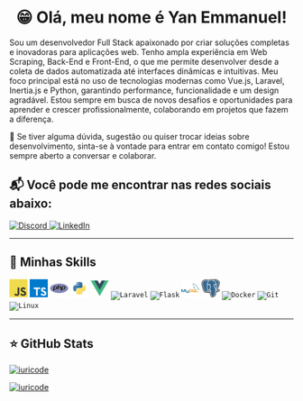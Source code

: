 <h1 align="center">😁 Olá, meu nome é Yan Emmanuel!</h1>

Sou um desenvolvedor Full Stack apaixonado por criar soluções completas e inovadoras para aplicações web. Tenho ampla experiência em Web Scraping, Back-End e Front-End, o que me permite desenvolver desde a coleta de dados automatizada até interfaces dinâmicas e intuitivas. Meu foco principal está no uso de tecnologias modernas como Vue.js, Laravel, Inertia.js e Python, garantindo performance, funcionalidade e um design agradável. Estou sempre em busca de novos desafios e oportunidades para aprender e crescer profissionalmente, colaborando em projetos que fazem a diferença.

💬 Se tiver alguma dúvida, sugestão ou quiser trocar ideias sobre desenvolvimento, sinta-se à vontade para entrar em contato comigo! Estou sempre aberto a conversar e colaborar.

## 📬 Você pode me encontrar nas redes sociais abaixo:

<a href="https://discord.com/users/1328121187116781679" target="_blank">
  <img src="https://img.shields.io/badge/Discord-5865F2?style=for-the-badge&logo=discord&logoColor=white" alt="Discord">
</a>
<a href="www.linkedin.com/in/yan-emmanuel" target="_blank">
  <img src="https://img.shields.io/badge/LinkedIn-0A66C2?style=for-the-badge&logo=linkedin&logoColor=white" alt="LinkedIn">
</a>


---

## 🚀 Minhas Skills

<code><img height="32" src="https://raw.githubusercontent.com/github/explore/80688e429a7d4ef2fca1e82350fe8e3517d3494d/topics/javascript/javascript.png" alt="Javascript"/></code>
<code><img height="32" src="https://raw.githubusercontent.com/github/explore/80688e429a7d4ef2fca1e82350fe8e3517d3494d/topics/typescript/typescript.png" alt="Typescript"/></code>
<code><img height="32" src="https://raw.githubusercontent.com/github/explore/80688e429a7d4ef2fca1e82350fe8e3517d3494d/topics/php/php.png" alt="PHP"/></code>
<code><img height="32" src="https://raw.githubusercontent.com/github/explore/80688e429a7d4ef2fca1e82350fe8e3517d3494d/topics/python/python.png" alt="Python"/></code>
<code><img height="32" src="https://raw.githubusercontent.com/github/explore/80688e429a7d4ef2fca1e82350fe8e3517d3494d/topics/vue/vue.png" alt="Vue.js"/></code>
<code><img height="32" src="https://cdn.worldvectorlogo.com/logos/laravel-2.svg" alt="Laravel"/></code>
<code><img height="32" src="https://cdn.worldvectorlogo.com/logos/flask.svg" alt="Flask"/></code>
<code><img height="32" src="https://raw.githubusercontent.com/devicons/devicon/master/icons/mysql/mysql-original-wordmark.svg" alt="MySQL"/></code>
<code><img height="32" src="https://raw.githubusercontent.com/github/explore/80688e429a7d4ef2fca1e82350fe8e3517d3494d/topics/postgresql/postgresql.png" alt="PostgreSQL"/></code>
<code><img height="32" src="https://www.docker.com/wp-content/uploads/2022/03/Moby-logo.png" alt="Docker"/></code>
<code><img height="32" src="https://git-scm.com/images/logos/downloads/Git-Icon-1788C.png" alt="Git"/></code>
<code><img height="32" src="https://upload.wikimedia.org/wikipedia/commons/a/af/Tux.png" alt="Linux"/></code>


---

## ⭐ GitHub Stats

[![iuricode](https://github-readme-stats.vercel.app/api/top-langs/?username=YanEmmanuel&hide=html&layout=compact&theme=tokyonight)](https://github.com/YanEmmanuel)

[![iuricode](https://github-readme-stats.vercel.app/api?username=YanEmmanuel&theme=tokyonight)](https://github.com/YanEmmanuel)
